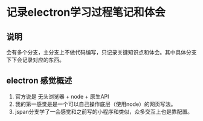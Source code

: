 # 记录electron学习过程笔记和体会


## 说明

  会有多个分支，主分支上不做代码编写，只记录关键知识点和体会。其中具体分支下下会记录对应的东西。

## electron 感觉概述

1. 官方说是 无头浏览器 + node + 原生API
2. 我的第一感觉是是一个可以自己操作底层（使用node）的网页写法。
3. jspan分支学了一会感觉和之前写的小程序和类似，众多交互上也是靠配置。
